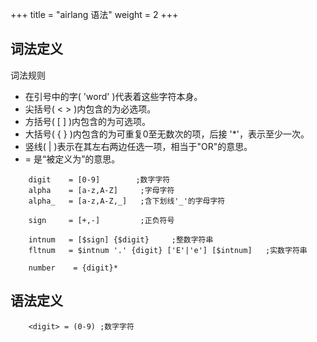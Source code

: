 +++
title = "airlang 语法"
weight = 2
+++

## 词法定义

词法规则
* 在引号中的字( 'word' )代表着这些字符本身。
* 尖括号( < > )内包含的为必选项。
* 方括号( [ ] )内包含的为可选项。
* 大括号( { } )内包含的为可重复0至无数次的项，后接 '*'，表示至少一次。
* 竖线( | )表示在其左右两边任选一项，相当于"OR"的意思。
* = 是“被定义为”的意思。

```ebnf
    digit    = [0-9]        ;数字字符
    alpha    = [a-z,A-Z]     ;字母字符
    alpha_   = [a-z,A-Z,_]   ;含下划线'_'的字母字符

    sign     = [+,-]         ;正负符号
    
    intnum   = [$sign] {$digit}     ;整数字符串
    fltnum   = $intnum '.' {digit} ['E'|'e'] [$intnum]   ;实数字符串

    number    = {digit}*
```
    

## 语法定义

```ebnf
    <digit> = (0-9) ;数字字符
```